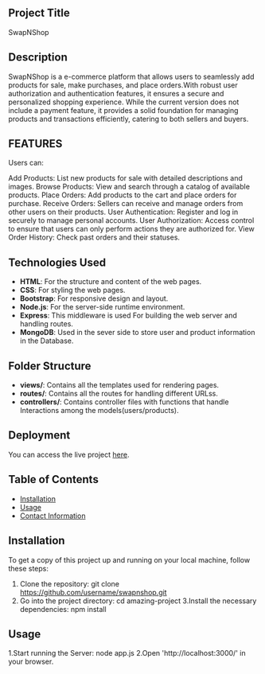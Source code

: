 ## Project Title
SwapNShop

## Description

SwapNShop is a e-commerce platform that allows users to seamlessly add products for sale, make purchases,
and place orders.With robust user authorization and authentication features, it ensures a secure and personalized shopping experience.
While the current version does not include a payment feature, it provides a solid foundation for managing products and transactions efficiently, catering to both sellers and buyers.

## FEATURES

Users can:

Add Products:  List new products for sale with detailed descriptions and images.
Browse Products:  View and search through a catalog of available products.
Place Orders:  Add products to the cart and place orders for purchase.
Receive Orders:  Sellers can receive and manage orders from other users on their products.
User Authentication:  Register and log in securely to manage personal accounts.
User Authorization:  Access control to ensure that users can only perform actions they are authorized for.
View Order History: Check past orders and their statuses.
## Technologies Used

- **HTML**: For the structure and content of the web pages.
- **CSS**: For styling the web pages.
- **Bootstrap**: For responsive design and layout.
- **Node.js**: For the server-side runtime environment.
- **Express**: This middleware is used For building the web server and handling routes.
- **MongoDB**: Used in the sever side to store user and product information in the Database.

## Folder Structure

- **views/**: Contains all the templates used for rendering pages.
- **routes/**: Contains all the routes for handling different URLss.
- **controllers/**: Contains controller files with functions that handle Interactions among the models(users/products).


## Deployment

You can access the live project [here](https://swapnshop1.onrender.com/paintings).

## Table of Contents

- [Installation](#installation)
- [Usage](#usage)
- [Contact Information](#contact-information)

## Installation

To get a copy of this project up and running on your local machine, follow these steps:

1. Clone the repository:
    git clone https://github.com/username/swapnshop.git
2. Go into the project directory:
   cd amazing-project
3.Install the necessary dependencies:
    npm install

## Usage
1.Start running the Server:
    node app.js
2.Open 'http://localhost:3000/' in your browser.

